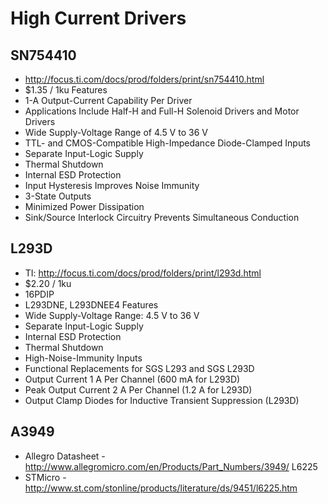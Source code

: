 # High Current Drivers #

## SN754410 ##
  * http://focus.ti.com/docs/prod/folders/print/sn754410.html
  * $1.35 / 1ku
Features
  * 1-A Output-Current Capability Per Driver
  * Applications Include Half-H and Full-H Solenoid Drivers and Motor Drivers
  * Wide Supply-Voltage Range of 4.5 V to 36 V
  * TTL- and CMOS-Compatible High-Impedance Diode-Clamped Inputs
  * Separate Input-Logic Supply
  * Thermal Shutdown
  * Internal ESD Protection
  * Input Hysteresis Improves Noise Immunity
  * 3-State Outputs
  * Minimized Power Dissipation
  * Sink/Source Interlock Circuitry Prevents Simultaneous Conduction

## L293D ##
  * TI: http://focus.ti.com/docs/prod/folders/print/l293d.html
  * $2.20 / 1ku
  * 16PDIP
  * L293DNE, L293DNEE4
Features
  * Wide Supply-Voltage Range: 4.5 V to 36 V
  * Separate Input-Logic Supply
  * Internal ESD Protection
  * Thermal Shutdown
  * High-Noise-Immunity Inputs
  * Functional Replacements for SGS L293 and SGS L293D
  * Output Current 1 A Per Channel (600 mA for L293D)
  * Peak Output Current 2 A Per Channel (1.2 A for L293D)
  * Output Clamp Diodes for Inductive Transient Suppression (L293D)

## A3949 ##
  * Allegro Datasheet - http://www.allegromicro.com/en/Products/Part_Numbers/3949/
L6225
  * STMicro - http://www.st.com/stonline/products/literature/ds/9451/l6225.htm